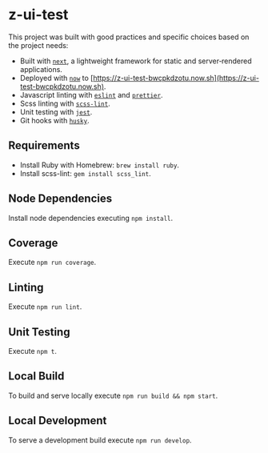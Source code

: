 # z-ui-test

This project was built with good practices and specific choices based on the project needs:
- Built with [`next`](https://nextjs.org/), a lightweight framework for static and server‑rendered applications.
- Deployed with [`now`](https://zeit.co/now) to [https://z-ui-test-bwcpkdzotu.now.sh](https://z-ui-test-bwcpkdzotu.now.sh).
- Javascript linting with [`eslint`](https://eslint.org/) and [`prettier`](https://github.com/prettier/prettier).
- Scss linting with [`scss-lint`](https://github.com/brigade/scss-lint).
- Unit testing with [`jest`](https://jestjs.io/).
- Git hooks with [`husky`](https://github.com/typicode/husky).

## Requirements
- Install Ruby with Homebrew: `brew install ruby`.
- Install scss-lint: `gem install scss_lint`.

## Node Dependencies
Install node dependencies executing `npm install`.

## Coverage
Execute `npm run coverage`.

## Linting
Execute `npm run lint`.

## Unit Testing
Execute `npm t`.

## Local Build
To build and serve locally execute `npm run build && npm start`.

## Local Development
To serve a development build execute `npm run develop`.
